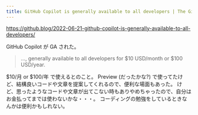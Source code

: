 ```yaml
---
title: GitHub Copilot is generally available to all developers | The GitHub Blog
---
```


https://github.blog/2022-06-21-github-copilot-is-generally-available-to-all-developers/

GitHub Copilot が GA された。

> ..., generally available to all developers for $10 USD/month or $100 USD/year.

$10/月 or $100/年 で使えるとのこと。
Preview (だったかな?) で使ってたけど、結構良いコードや文章を提案してくれるので、便利な場面もあった。
けど、思ったようなコードや文章が出てこない時もありやめちゃったので、自分はお金払ってまでは使わないかな・・・。
コーディングの勉強をしているときなんかは便利かもしれない。
